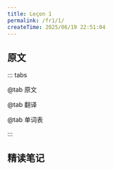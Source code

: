 ```yaml
---
title: Leçon 1
permalink: /fr1/1/
createTime: 2025/06/19 22:51:04
---
```


## 原文

::: tabs

@tab 原文

@tab 翻译

@tab 单词表

:::

## 精读笔记